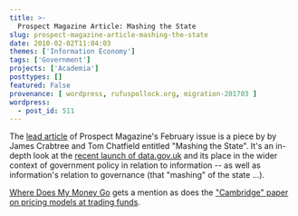 ```yaml
---
title: >-
  Prospect Magazine Article: Mashing the State
slug: prospect-magazine-article-mashing-the-state
date: 2010-02-02T11:04:03
themes: ['Information Economy']
tags: ['Government']
projects: ['Academia']
posttypes: []
featured: False
provenance: [ wordpress, rufuspollock.org, migration-201703 ]
wordpress:
  - post_id: 511
---
```


The [lead article](http://www.prospectmagazine.co.uk/2010/01/mash-the-state/) of Prospect Magazine's February issue is a piece by by James Crabtree and Tom Chatfield entitled "Mashing the State". It's an in-depth look at the [recent launch of data.gov.uk](http://data.gov.uk) and its place in the wider context of government policy in relation to information -- as well as information's relation to governance (that "mashing" of the state ...).

[Where Does My Money Go](http://www.wheredoesmymoneygo.org/) gets a mention as does the ["Cambridge" paper on pricing models at trading funds](http://www.rufuspollock.org/2008/03/12/models-of-public-sector-information-provision-via-trading-funds-report-published-today/).

